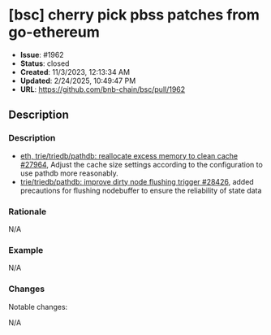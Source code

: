 # [bsc] cherry pick pbss patches from go-ethereum

- **Issue**: #1962
- **Status**: closed
- **Created**: 11/3/2023, 12:13:34 AM
- **Updated**: 2/24/2025, 10:49:47 PM
- **URL**: https://github.com/bnb-chain/bsc/pull/1962

## Description

### Description

   * [eth, trie/triedb/pathdb: reallocate excess memory to clean cache #27964](https://github.com/ethereum/go-ethereum/pull/27964/commits), Adjust the cache size settings according to the configuration to use pathdb more reasonably.
   * [trie/triedb/pathdb: improve dirty node flushing trigger #28426](https://github.com/ethereum/go-ethereum/pull/28426), added precautions for flushing nodebuffer to ensure the reliability of state data

### Rationale

N/A

### Example

N/A


### Changes

Notable changes: 

N/A


